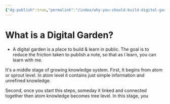 ```yaml
---
{"dg-publish":true,"permalink":"/index/why-you-should-build-digital-garden/","tags":["#topic"],"created":"2025-04-05T17:55:52.000+09:00","updated":"2025-09-30T15:53:07.455+09:00"}
---
```


# What is a Digital Garden?
-  A digital garden is a place to build & learn in public. The goal is to reduce the friction taken to publish a note, so that as I learn, you can learn with me. 

It's a middle stage of growing knowledge system. 
First, It begins from atom or sprout level. In atom level it contains just simple information and unrefined knowledge. 

Second, once you start this steps, someday it linked and connected together then atom knowledge becomes tree level. In this stage, you 